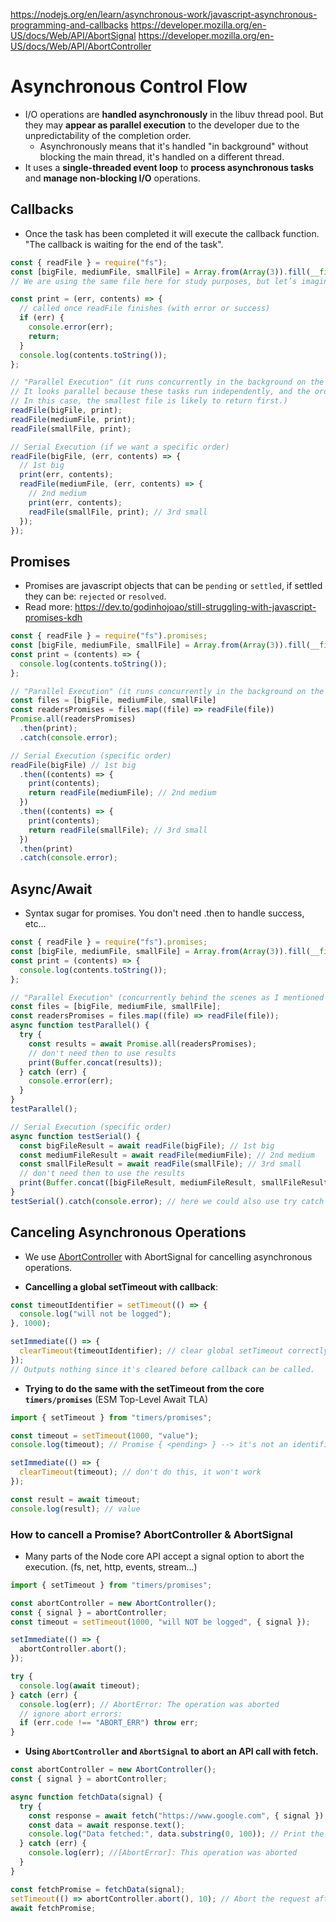 https://nodejs.org/en/learn/asynchronous-work/javascript-asynchronous-programming-and-callbacks
https://developer.mozilla.org/en-US/docs/Web/API/AbortSignal
https://developer.mozilla.org/en-US/docs/Web/API/AbortController

# Asynchronous Control Flow

- I/O operations are **handled asynchronously** in the libuv thread pool. But they may **appear as parallel execution** to the developer due to the unpredictability of the completion order.
  - Asynchronously means that it's handled "in background" without blocking the main thread, it's handled on a different thread.
- It uses a **single-threaded event loop** to **process asynchronous tasks** and **manage non-blocking I/O** operations.

## Callbacks

- Once the task has been completed it will execute the callback function. "The callback is waiting for the end of the task".

```javascript
const { readFile } = require("fs");
const [bigFile, mediumFile, smallFile] = Array.from(Array(3)).fill(__filename); // __filename: current file path
// We are using the same file here for study purposes, but let’s imagine these are different files of varying sizes.

const print = (err, contents) => {
  // called once readFile finishes (with error or success)
  if (err) {
    console.error(err);
    return;
  }
  console.log(contents.toString());
};

// "Parallel Execution" (it runs concurrently in the background on the libuv thread pool.
// It looks parallel because these tasks run independently, and the order of completion is unpredictable.
// In this case, the smallest file is likely to return first.)
readFile(bigFile, print);
readFile(mediumFile, print);
readFile(smallFile, print);

// Serial Execution (if we want a specific order)
readFile(bigFile, (err, contents) => {
  // 1st big
  print(err, contents);
  readFile(mediumFile, (err, contents) => {
    // 2nd medium
    print(err, contents);
    readFile(smallFile, print); // 3rd small
  });
});
```

## Promises

- Promises are javascript objects that can be `pending` or `settled`, if settled they can be: `rejected` or `resolved`.
- Read more: https://dev.to/godinhojoao/still-struggling-with-javascript-promises-kdh

```javascript
const { readFile } = require("fs").promises;
const [bigFile, mediumFile, smallFile] = Array.from(Array(3)).fill(__filename); // __filename: current file path
const print = (contents) => {
  console.log(contents.toString());
};

// "Parallel Execution" (it runs concurrently in the background on the libuv thread pool, but looks parallel on js)
const files = [bigFile, mediumFile, smallFile]
const readersPromises = files.map((file) => readFile(file))
Promise.all(readersPromises)
  .then(print);
  .catch(console.error);

// Serial Execution (specific order)
readFile(bigFile) // 1st big
  .then((contents) => {
    print(contents);
    return readFile(mediumFile); // 2nd medium
  })
  .then((contents) => {
    print(contents);
    return readFile(smallFile); // 3rd small
  })
  .then(print)
  .catch(console.error);
```

## Async/Await

- Syntax sugar for promises. You don't need .then to handle success, etc...

```javascript
const { readFile } = require("fs").promises;
const [bigFile, mediumFile, smallFile] = Array.from(Array(3)).fill(__filename); // __filename: current file path
const print = (contents) => {
  console.log(contents.toString());
};

// "Parallel Execution" (concurrently behind the scenes as I mentioned before)
const files = [bigFile, mediumFile, smallFile];
const readersPromises = files.map((file) => readFile(file));
async function testParallel() {
  try {
    const results = await Promise.all(readersPromises);
    // don't need then to use results
    print(Buffer.concat(results));
  } catch (err) {
    console.error(err);
  }
}
testParallel();

// Serial Execution (specific order)
async function testSerial() {
  const bigFileResult = await readFile(bigFile); // 1st big
  const mediumFileResult = await readFile(mediumFile); // 2nd medium
  const smallFileResult = await readFile(smallFile); // 3rd small
  // don't need then to use the results
  print(Buffer.concat([bigFileResult, mediumFileResult, smallFileResult]));
}
testSerial().catch(console.error); // here we could also use try catch blocks inside the async function, but for study purposes I'm using .catch here
```

## Canceling Asynchronous Operations

- We use [AbortController](https://developer.mozilla.org/en-US/docs/Web/API/AbortController) with AbortSignal for cancelling asynchronous operations.

- **Cancelling a global setTimeout with callback**:

```javascript
const timeoutIdentifier = setTimeout(() => {
  console.log("will not be logged");
}, 1000);

setImmediate(() => {
  clearTimeout(timeoutIdentifier); // clear global setTimeout correctly
});
// Outputs nothing since it's cleared before callback can be called.
```

- **Trying to do the same with the setTimeout from the core `timers/promises`** (ESM Top-Level Await TLA)

```javascript
import { setTimeout } from "timers/promises";

const timeout = setTimeout(1000, "value");
console.log(timeout); // Promise { <pending> } --> it's not an identifier anymore, but a Promise

setImmediate(() => {
  clearTimeout(timeout); // don't do this, it won't work
});

const result = await timeout;
console.log(result); // value
```

### How to cancell a Promise? AbortController & AbortSignal

- Many parts of the Node core API accept a signal option to abort the execution. (fs, net, http, events, stream...)

```javascript
import { setTimeout } from "timers/promises";

const abortController = new AbortController();
const { signal } = abortController;
const timeout = setTimeout(1000, "will NOT be logged", { signal });

setImmediate(() => {
  abortController.abort();
});

try {
  console.log(await timeout);
} catch (err) {
  console.log(err); // AbortError: The operation was aborted
  // ignore abort errors:
  if (err.code !== "ABORT_ERR") throw err;
}
```

- **Using `AbortController` and `AbortSignal` to abort an API call with fetch.**

```javascript
const abortController = new AbortController();
const { signal } = abortController;

async function fetchData(signal) {
  try {
    const response = await fetch("https://www.google.com", { signal });
    const data = await response.text();
    console.log("Data fetched:", data.substring(0, 100)); // Print the first 100 chars
  } catch (err) {
    console.log(err); //[AbortError]: This operation was aborted
  }
}

const fetchPromise = fetchData(signal);
setTimeout(() => abortController.abort(), 10); // Abort the request after 10ms
await fetchPromise;
```
